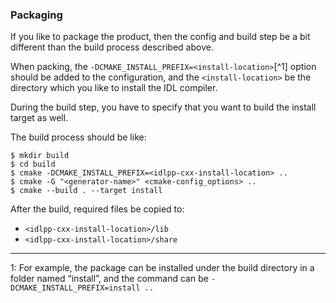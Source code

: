 ### Packaging

If you like to package the product, then the config and build step be a bit different than the build process described above.

When packing, the `-DCMAKE_INSTALL_PREFIX=<install-location>`[^1] option should be added to the configuration, and the `<install-location>` be the directory which you like to install the IDL compiler.



During the build step, you have to specify that you want to build the install target as well.

The build process should be like:

```
$ mkdir build
$ cd build
$ cmake -DCMAKE_INSTALL_PREFIX=<idlpp-cxx-install-location> ..
$ cmake -G "<generator-name>" <cmake-config_options> ..
$ cmake --build . --target install
```

After the build, required files be copied to:

- `<idlpp-cxx-install-location>/lib`
- `<idlpp-cxx-install-location>/share`


---
1: For example, the package can be installed under the build directory in a folder named “install”, and the command can be `-DCMAKE_INSTALL_PREFIX=install ..`